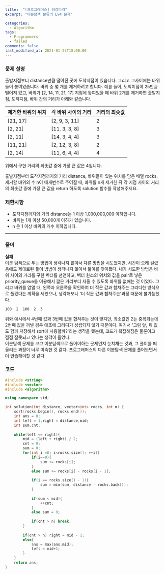 ```yaml
---
title:  "[프로그래머스] 징검다리"
excerpt: "이분탐색 분류의 Lv4 문제"

categories:
  - Algorithm
tags:
  - Programmers
  - failed
comments: false
last_modified_at: 2021-01-23T18:00:00
---
```

### 문제 설명
출발지점부터 distance만큼 떨어진 곳에 도착지점이 있습니다. 그리고 그사이에는 바위들이 놓여있습니다. 바위 중 몇 개를 제거하려고 합니다.
예를 들어, 도착지점이 25만큼 떨어져 있고, 바위가 [2, 14, 11, 21, 17] 지점에 놓여있을 때 바위 2개를 제거하면 출발지점, 도착지점, 바위 간의 거리가 아래와 같습니다.

| 제거한 바위의 위치	| 각 바위 사이의 거리	|거리의 최솟값|
| --- | --- | ---|
|[21, 17] |	[2, 9, 3, 11]|	2|
|[2, 21] | 	[11, 3, 3, 8]|	3|
|[2, 11] |	[14, 3, 4, 4]|	3|
|[11, 21] |	[2, 12, 3, 8]|	2|
|[2, 14] |	[11, 6, 4, 4]|	4|

위에서 구한 거리의 최솟값 중에 가장 큰 값은 4입니다.

출발지점부터 도착지점까지의 거리 distance, 바위들이 있는 위치를 담은 배열 rocks, 제거할 바위의 수 n이 매개변수로 주어질 때, 바위를 n개 제거한 뒤 각 지점 사이의 거리의 최솟값 중에 가장 큰 값을 return 하도록 solution 함수를 작성해주세요.

### 제한사항
- 도착지점까지의 거리 distance는 1 이상 1,000,000,000 이하입니다.
- 바위는 1개 이상 50,000개 이하가 있습니다.
- n 은 1 이상 바위의 개수 이하입니다.

---
### 풀이
**실패**  
이분 탐색으로 푸는 방법이 생각나지 않아서 다른 방법을 시도했지만, 시간이 오래 걸렸음에도 제대로된 풀이 방법이 생각나지 않아서 풀이를 찾아봤다. 내가 시도한 방법은 바위 사이의 거리를 구한 벡터를 선언하고, 벡터 원소의 위치와 값을 pair로 넣은 priority_queue를 이용해서 짧은 거리부터 지울 수 있도록 바위를 없애는 것 이었다. 그리고 바위를 없앨 때, 왼쪽과 오른쪽을 확인하여 더 작은 값과 합쳐주는 그리디한 방식으로 풀겠다는 계획을 세웠으나, 생각해보니 '더 작은 값과 합쳐주는'과정 때문에 불가능했다.
```
100  2  100  2  3 
```
위와 예시에서 4번째 값과 3번째 값을 합쳐주는 것이 맞지만, 최소값인 2는 중복되는데 2번째 값을 꺼낼 경우 애초에 그리디가 성립되지 않기 때문이다. 여기서 '그럼 앞, 뒤 값도 함께 저장해서 sort에 사용할까?'라는 생각을 했는데, 코드가 복잡해짐은 물론이고 점점 잘못되고 있다는 생각이 들었다.  
이분탐색 문제를 보고 이분탐색으로 풀어야하는 문제인지 눈치채는 것과, 그 풀이를 떠올리는 과정이 너무 미숙한 것 같다. 프로그래머스의 다른 이분탐색 문제를 풀어보면서 더 연습해야할 것 같다.

### 코드
```c++
#include <string>
#include <vector>
#include <algorithm>

using namespace std;

int solution(int distance, vector<int> rocks, int n) {
    sort(rocks.begin(), rocks.end());
    int ans = 0;
    int left = 1,right = distance,mid;
    int sum,cnt;
    
    while(left <= right){
        mid = (left + right) / 2;
        cnt = 0;
        sum = 0;
        for(int i =0; i<rocks.size(); ++i){
            if(i==0){
                sum += rocks[i];
            }
            else sum += rocks[i] - rocks[i - 1];
            
            if(i == rocks.size() - 1){
                sum = min(sum, distance - rocks.back());
            }
            
            if(sum < mid){
                ++cnt;
            }
            else sum = 0;
            
            if(cnt > n) break;
        }
        
        if(cnt > n) right = mid - 1;
        else{
            ans = max(ans,mid);
            left = mid+1;
        }
    }
    return ans;
}
```